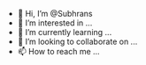 - 👋 Hi, I’m @Subhrans
- 👀 I’m interested in ...
- 🌱 I’m currently learning ...
- 💞️ I’m looking to collaborate on ...
- 📫 How to reach me ...

<!---
Subhrans/Subhrans is a ✨ special ✨ repository because its `README.md` (this file) appears on your GitHub profile.
You can click the Preview link to take a look at your changes.
--->
